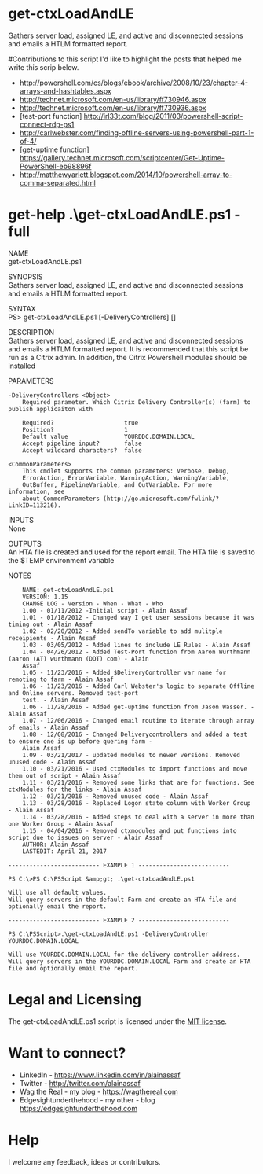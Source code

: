 # get-ctxLoadAndLE
Gathers server load, assigned LE, and active and disconnected sessions and emails a HTLM formatted report.

#Contributions to this script
I'd like to highlight the posts that helped me write this scrip below.
* http://powershell.com/cs/blogs/ebook/archive/2008/10/23/chapter-4-arrays-and-hashtables.aspx
* http://technet.microsoft.com/en-us/library/ff730946.aspx
* http://technet.microsoft.com/en-us/library/ff730936.aspx
* [test-port function] http://irl33t.com/blog/2011/03/powershell-script-connect-rdp-ps1
* http://carlwebster.com/finding-offline-servers-using-powershell-part-1-of-4/
* [get-uptime function] https://gallery.technet.microsoft.com/scriptcenter/Get-Uptime-PowerShell-eb98896f
* http://matthewyarlett.blogspot.com/2014/10/powershell-array-to-comma-separated.html

# get-help .\get-ctxLoadAndLE.ps1 -full

NAME<br>
    get-ctxLoadAndLE.ps1
    
SYNOPSIS<br>
    Gathers server load, assigned LE, and active and disconnected sessions and emails a HTLM formatted report.
    
SYNTAX<br>
    PS> get-ctxLoadAndLE.ps1 [-DeliveryControllers] <Object> [<CommonParameters>]
    
DESCRIPTION<br>
    Gathers server load, assigned LE, and active and disconnected sessions and emails a HTLM formatted report. It is recommended that this script be run as a Citrix admin. In addition, the Citrix Powershell modules should be installed

PARAMETERS

    -DeliveryControllers <Object>
        Required parameter. Which Citrix Delivery Controller(s) (farm) to publish applicaiton with
        
        Required?                    true
        Position?                    1
        Default value                YOURDDC.DOMAIN.LOCAL
        Accept pipeline input?       false
        Accept wildcard characters?  false
        
    <CommonParameters>
        This cmdlet supports the common parameters: Verbose, Debug,
        ErrorAction, ErrorVariable, WarningAction, WarningVariable,
        OutBuffer, PipelineVariable, and OutVariable. For more information, see 
        about_CommonParameters (http://go.microsoft.com/fwlink/?LinkID=113216). 
    
INPUTS<br>
    None
	
OUTPUTS<br>
    An HTA file is created and used for the report email. The HTA file is saved to the $TEMP environment variable
    
NOTES
    
        NAME: get-ctxLoadAndLE.ps1
        VERSION: 1.15
        CHANGE LOG - Version - When - What - Who
        1.00 - 01/11/2012 -Initial script - Alain Assaf
        1.01 - 01/18/2012 - Changed way I get user sessions because it was timing out - Alain Assaf
        1.02 - 02/20/2012 - Added sendTo variable to add mulitple receipients - Alain Assaf
        1.03 - 03/05/2012 - Added lines to include LE Rules - Alain Assaf
        1.04 - 04/26/2012 - Added Test-Port function from Aaron Wurthmann (aaron (AT) wurthmann (DOT) com) - Alain 
        Assaf
        1.05 - 11/23/2016 - Added $DeliveryController var name for remoting to farm - Alain Assaf
        1.06 - 11/23/2016 - Added Carl Webster's logic to separate Offline and Online servers. Removed test-port 
        test. - Alain Assaf
        1.06 - 11/28/2016 - Added get-uptime function from Jason Wasser. - Alain Assaf
        1.07 - 12/06/2016 - Changed email routine to iterate through array of emails - Alain Assaf
        1.08 - 12/08/2016 - Changed Deliverycontrollers and added a test to ensure one is up before quering farm - 
        Alain Assaf
        1.09 - 03/21/2017 - updated modules to newer versions. Removed unused code - Alain Assaf
		1.10 - 03/21/2016 - Used ctxModules to import functions and move them out of script - Alain Assaf
		1.11 - 03/21/2016 - Removed some links that are for functions. See ctxModules for the links - Alain Assaf
		1.12 - 03/21/2016 - Removed unused code - Alain Assaf
		1.13 - 03/28/2016 - Replaced Logon state column with Worker Group - Alain Assaf
		1.14 - 03/28/2016 - Added steps to deal with a server in more than one Worker Group - Alain Assaf
		1.15 - 04/04/2016 - Removed ctxmodules and put functions into script due to issues on server - Alain Assaf
        AUTHOR: Alain Assaf
        LASTEDIT: April 21, 2017
    
    -------------------------- EXAMPLE 1 --------------------------
    
    PS C:\>PS C:\PSScript &amp;gt; .\get-ctxLoadAndLE.ps1
    
    Will use all default values.
    Will query servers in the default Farm and create an HTA file and optionally email the report.
    
    -------------------------- EXAMPLE 2 --------------------------
    
    PS C:\PSScript>.\get-ctxLoadAndLE.ps1 -DeliveryController YOURDDC.DOMAIN.LOCAL
    
    Will use YOURDDC.DOMAIN.LOCAL for the delivery controller address.
    Will query servers in the YOURDDC.DOMAIN.LOCAL Farm and create an HTA file and optionally email the report.    
    
# Legal and Licensing
The get-ctxLoadAndLE.ps1 script is licensed under the [MIT license][].

[MIT license]: LICENSE

# Want to connect?
* LinkedIn - https://www.linkedin.com/in/alainassaf
* Twitter - http://twitter.com/alainassaf
* Wag the Real - my blog - https://wagthereal.com
* Edgesightunderthehood - my other - blog https://edgesightunderthehood.com

# Help
I welcome any feedback, ideas or contributors.
